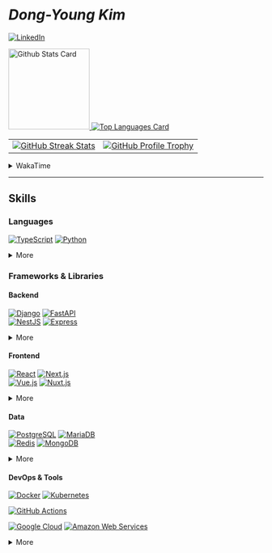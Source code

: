 # **_Dong-Young Kim_**

[![LinkedIn](https://img.shields.io/static/v1?style=for-the-badge&logoColor=ffffff&color=0077b5&logo=linkedin&label=&message=LinkedIn)](https://www.linkedin.com/in/dong-young-kim)

<!-- markdownlint-disable MD033 -->
<a href="https://github.com/anuraghazra/github-readme-stats#github-stats-card">
  <img
    src="https://github-readme-stats.vercel.app/api?username=pers0n4&hide_title=true&show_icons=true&include_all_commits=true&count_private=true&hide_border=true&theme=onedark&title_color=5f4b8b&text_color=f0eee9&icon_color=00abc0"
    alt="Github Stats Card"
    height="160"
  />
</a>
<a href="https://github.com/anuraghazra/github-readme-stats#top-languages-card">
  <img
    src="https://github-readme-stats.vercel.app/api/top-langs?username=pers0n4&hide=css,tex&hide_title=true&layout=compact&langs_count=8&hide_border=true&theme=onedark&title_color=5f4b8b&text_color=f0eee9&icon_color=00abc0"
    alt="Top Languages Card"
  />
</a>

<table>
  <tbody>
    <tr>
      <td>
        <a href="https://github.com/DenverCoder1/github-readme-streak-stats">
          <img
            src="https://streak-stats.demolab.com/?user=pers0n4&theme=onedark&hide_border=true&stroke=f0eee9&ring=5f4b8b&fire=5f4b8b&currStreakNum=00abc0&currStreakLabel=00abc0&date_format=Y-m-d"
            alt="GitHub Streak Stats"
          />
        </a>
      </td>
      <td>
        <a href="https://github.com/ryo-ma/github-profile-trophy">
          <img
            src="https://github-profile-trophy.vercel.app/?username=pers0n4&theme=onedark&row=2&column=4&no-frame=true"
            alt="GitHub Profile Trophy"
          />
        </a>
      </td>
    </tr>
  </tbody>
</table>
<!-- markdownlint-enable -->

<!-- markdownlint-disable MD033 -->
<!-- prettier-ignore-start -->
<details>
  <summary>WakaTime</summary>

<!--START_SECTION:waka-->
![Code Time](http://img.shields.io/badge/Code%20Time-3%2C977%20hrs%2015%20mins-blue)

![Lines of code](https://img.shields.io/badge/From%20Hello%20World%20I%27ve%20Written-3.7%20million%20lines%20of%20code-blue)

**I'm an Early 🐤** 

```text
🌞 Morning                2543 commits        ███░░░░░░░░░░░░░░░░░░░░░░   11.63 % 
🌆 Daytime                9432 commits        ███████████░░░░░░░░░░░░░░   43.15 % 
🌃 Evening                6352 commits        ███████░░░░░░░░░░░░░░░░░░   29.06 % 
🌙 Night                  3530 commits        ████░░░░░░░░░░░░░░░░░░░░░   16.15 % 
```
📅 **I'm Most Productive on Tuesday** 

```text
Monday                   4049 commits        █████░░░░░░░░░░░░░░░░░░░░   18.52 % 
Tuesday                  5190 commits        ██████░░░░░░░░░░░░░░░░░░░   23.75 % 
Wednesday                3014 commits        ███░░░░░░░░░░░░░░░░░░░░░░   13.79 % 
Thursday                 3448 commits        ████░░░░░░░░░░░░░░░░░░░░░   15.78 % 
Friday                   2832 commits        ███░░░░░░░░░░░░░░░░░░░░░░   12.96 % 
Saturday                 1370 commits        ██░░░░░░░░░░░░░░░░░░░░░░░   06.27 % 
Sunday                   1954 commits        ██░░░░░░░░░░░░░░░░░░░░░░░   08.94 % 
```


📊 **This Week I Spent My Time On** 

```text
🕑︎ Time Zone: Asia/Seoul

💬 Programming Languages: 
Python                   25 mins             █████████████████░░░░░░░░   69.02 % 
Other                    9 mins              ███████░░░░░░░░░░░░░░░░░░   27.04 % 
SQL                      1 min               █░░░░░░░░░░░░░░░░░░░░░░░░   03.86 % 
JSON                     0 secs              ░░░░░░░░░░░░░░░░░░░░░░░░░   00.06 % 
Gettext Catalog          0 secs              ░░░░░░░░░░░░░░░░░░░░░░░░░   00.03 % 

🔥 Editors: 
VS Code                  35 mins             ████████████████████████░   96.14 % 
DataGrip                 1 min               █░░░░░░░░░░░░░░░░░░░░░░░░   03.86 % 

💻 Operating System: 
Mac                      36 mins             █████████████████████████   100.00 % 
```

**I Mostly Code in TypeScript** 

```text
TypeScript               23 repos            ██████░░░░░░░░░░░░░░░░░░░   25.56 % 
Python                   20 repos            ██████░░░░░░░░░░░░░░░░░░░   22.22 % 
JavaScript               9 repos             ██░░░░░░░░░░░░░░░░░░░░░░░   10.00 % 
Kotlin                   2 repos             █░░░░░░░░░░░░░░░░░░░░░░░░   02.22 % 
Svelte                   1 repo              ░░░░░░░░░░░░░░░░░░░░░░░░░   01.11 % 
```




 Last Updated on 2024-09-19T00:28:27 UTC
<!--END_SECTION:waka-->

</details>
<!-- prettier-ignore-end -->
<!-- markdownlint-enable -->

---

## Skills

### Languages

[![TypeScript][typescript]](https://www.typescriptlang.org/)
[![Python][python]](https://www.python.org/)

<!-- markdownlint-disable MD033 -->
<details>
  <summary>More</summary>

[![Dart][dart]](https://dart.dev/)
[![Go][go]](https://golang.org/)
[![Rust][rust]](https://www.rust-lang.org/)
\
[![PHP][php]](https://www.php.net/)
[![Java][java]](./#)
[![C++][c++]](./#)
[![C][c]](./#)

<!-- [![Kotlin][kotlin]](https://kotlinlang.org/) -->
<!-- [![Scala][scala]](https://www.scala-lang.org/) -->

</details>
<!-- markdownlint-enable -->

### Frameworks & Libraries

#### Backend

[![Django][django]](https://www.djangoproject.com/)
[![FastAPI][fastapi]](https://fastapi.tiangolo.com/)
\
[![NestJS][nestjs]](https://nestjs.com/)
[![Express][express]](https://expressjs.com/)
<!-- [![Fastify][fastify]](https://www.fastify.io/) -->

<!-- markdownlint-disable MD033 -->
<details>
  <summary>More</summary>

[![Laravel][laravel]](https://laravel.com/)
<!-- [![Spring Boot][spring boot]](https://spring.io/) -->

<!-- [![OpenAPI][openapi]](https://www.openapis.org/) -->
<!-- [![Swagger][swagger]](https://swagger.io/) -->
<!-- [![Insomnia][insomnia]](https://insomnia.rest/) -->
<!-- [![Postman][postman]](https://www.postman.com/) -->

[![Node.js][node.js]](https://nodejs.org/en/)
[![Deno][deno]](https://deno.land/)

</details>
<!-- markdownlint-enable -->

#### Frontend

[![React][react]](https://reactjs.org/)
[![Next.js][next.js]](https://nextjs.org/)
\
[![Vue.js][vue.js]](https://vuejs.org/)
[![Nuxt.js][nuxt.js]](https://nuxtjs.org/)

<!-- [![Gatsby][gatsby]](https://www.gatsbyjs.com/) -->
<!-- [![Astro][astro]](https://astro.build/) -->

<!-- markdownlint-disable MD033 -->
<details>
  <summary>More</summary>

[![Flutter][flutter]](https://flutter.dev/)
[![React Native][react native]](https://reactnative.dev/)

<!-- [![Storybook][storybook]](https://storybook.js.org/) -->

</details>
<!-- markdownlint-enable -->

#### Data

[![PostgreSQL][postgresql]](https://www.postgresql.org/)
[![MariaDB][mariadb]](https://mariadb.org/)
\
[![Redis][redis]](https://redis.io/)
[![MongoDB][mongodb]](https://www.mongodb.com/)

<!-- markdownlint-disable MD033 -->
<details>
  <summary>More</summary>

[![Pandas][pandas]](https://pandas.pydata.org/)
[![scikit-learn][scikit-learn]](https://scikit-learn.org/stable/)
\
[![TensorFlow][tensorflow]](https://www.tensorflow.org/)
[![Keras][keras]](https://keras.io/)

</details>
<!-- markdownlint-enable -->

#### DevOps & Tools

[![Docker][docker]](https://www.docker.com/)
[![Kubernetes][kubernetes]](https://kubernetes.io/)

[![GitHub Actions][github actions]](https://docs.github.com/en/actions)

[![Google Cloud][google cloud]](https://cloud.google.com/)
[![Amazon Web Services][amazon web services]](https://aws.amazon.com/)

<!-- [![Cloudflare][cloudflare]](https://www.cloudflare.com/) -->
<!-- [![Vercel][vercel]](https://vercel.com/) -->
<!-- [![Netlify][netlify]](https://www.netlify.com/) -->
<!-- [![Firebase][firebase]](https://firebase.google.com/) -->
<!-- [![Supabase][supabase]](https://www.cloudflare.com/) -->

<!-- markdownlint-disable MD033 -->
<details>
  <summary>More</summary>

[![Poetry][poetry]](https://python-poetry.org/)
\
[![pnpm][pnpm]](https://pnpm.io/)
[![yarn][yarn]](https://yarnpkg.com/)

[![Git][git]](https://git-scm.com/)
[![Conventional Commits][conventional commits]](https://conventionalcommits.org)
[![pre-commit][pre-commit]](https://pre-commit.com/)
\
[![GitHub][github]](https://github.com/)
[![GitLab][gitlab]](https://about.gitlab.com/)
[![Bitbucket][bitbucket]](https://bitbucket.org/)

[![Ubuntu][ubuntu]](https://ubuntu.com/)
[![Arch][arch]](https://archlinux.org/)
[![Alpine][alpine]](https://alpinelinux.org/)

</details>
<!-- markdownlint-enable -->

<!-------------------------------- Badge Links -------------------------------->
<!-- markdownlint-disable MD013 -->

<!-- Languages -->

[c]: https://img.shields.io/endpoint?url=https://badges.deno.dev/C
[c++]: https://img.shields.io/endpoint?url=https://badges.deno.dev/?message=C%252B%252B%26namedLogo=cplusplus
[dart]: https://img.shields.io/endpoint?url=https://badges.deno.dev/Dart
[go]: https://img.shields.io/endpoint?url=https://badges.deno.dev/Go
[java]: https://img.shields.io/endpoint?url=https://badges.deno.dev/?message=Java%26namedLogo=openjdk
<!-- [kotlin]: https://img.shields.io/endpoint?url=https://badges.deno.dev/Kotlin -->
[php]: https://img.shields.io/endpoint?url=https://badges.deno.dev/PHP
[python]: https://img.shields.io/endpoint?url=https://badges.deno.dev/Python
[rust]: https://img.shields.io/endpoint?url=https://badges.deno.dev/Rust
<!-- [scala]: https://img.shields.io/endpoint?url=https://badges.deno.dev/Scala -->
[typescript]: https://img.shields.io/endpoint?url=https://badges.deno.dev/TypeScript

<!-- Frameworks & Libraries / Frontend -->

<!-- [astro]: https://img.shields.io/endpoint?url=https://badges.deno.dev/Astro -->
[flutter]: https://img.shields.io/endpoint?url=https://badges.deno.dev/Flutter
<!-- [gatsby]: https://img.shields.io/endpoint?url=https://badges.deno.dev/Gatsby -->
[next.js]: https://img.shields.io/endpoint?url=https://badges.deno.dev/Next.js
[nuxt.js]: https://img.shields.io/endpoint?url=https://badges.deno.dev/Nuxt.js
[react native]: https://img.shields.io/endpoint?url=https://badges.deno.dev/?message=React%2BNative%26namedLogo=react
[react]: https://img.shields.io/endpoint?url=https://badges.deno.dev/React
[vue.js]: https://img.shields.io/endpoint?url=https://badges.deno.dev/Vue.js

<!-- Frameworks & Libraries / Backend -->

[django]: https://img.shields.io/endpoint?url=https://badges.deno.dev/Django
[express]: https://img.shields.io/endpoint?url=https://badges.deno.dev/Express
[fastapi]: https://img.shields.io/endpoint?url=https://badges.deno.dev/FastAPI
<!-- [fastify]: https://img.shields.io/endpoint?url=https://badges.deno.dev/Fastify -->
<!-- [flask]: https://img.shields.io/endpoint?url=https://badges.deno.dev/Flask -->
[laravel]: https://img.shields.io/endpoint?url=https://badges.deno.dev/Laravel
[nestjs]: https://img.shields.io/endpoint?url=https://badges.deno.dev/NestJS
<!-- [spring boot]: https://img.shields.io/endpoint?url=https://badges.deno.dev/?message=Spring%2BBoot -->

<!-- Frameworks & Libraries / Tools -->

[deno]: https://img.shields.io/endpoint?url=https://badges.deno.dev/Deno
<!-- [insomnia]: https://img.shields.io/endpoint?url=https://badges.deno.dev/Insomnia -->
[node.js]: https://img.shields.io/endpoint?url=https://badges.deno.dev/Node.js
<!-- [openapi]: https://img.shields.io/endpoint?url=https://badges.deno.dev/?message=OpenAPI%26namedLogo=openapi-initiative -->
[pnpm]: https://img.shields.io/endpoint?url=https://badges.deno.dev/pnpm
[poetry]: https://img.shields.io/endpoint?url=https://badges.deno.dev/Poetry
<!-- [postman]: https://img.shields.io/endpoint?url=https://badges.deno.dev/Postman -->
<!-- [storybook]: https://img.shields.io/endpoint?url=https://badges.deno.dev/Storybook -->
<!-- [swagger]: https://img.shields.io/endpoint?url=https://badges.deno.dev/Swagger -->
[yarn]: https://img.shields.io/endpoint?url=https://badges.deno.dev/yarn

<!-- Data -->

[keras]: https://img.shields.io/endpoint?url=https://badges.deno.dev/Keras
[mariadb]: https://img.shields.io/endpoint?url=https://badges.deno.dev/MariaDB
[mongodb]: https://img.shields.io/endpoint?url=https://badges.deno.dev/MongoDB
[pandas]: https://img.shields.io/endpoint?url=https://badges.deno.dev/Pandas
[postgresql]: https://img.shields.io/endpoint?url=https://badges.deno.dev/PostgreSQL
[redis]: https://img.shields.io/endpoint?url=https://badges.deno.dev/Redis
[scikit-learn]: https://img.shields.io/endpoint?url=https://badges.deno.dev/scikit-learn
[tensorflow]: https://img.shields.io/endpoint?url=https://badges.deno.dev/TensorFlow

<!-- Version Control System -->

[bitbucket]: https://img.shields.io/endpoint?url=https://badges.deno.dev/Bitbucket
[conventional commits]: https://img.shields.io/endpoint?url=https://badges.deno.dev/?message=Conventional%2BCommits
[git]: https://img.shields.io/endpoint?url=https://badges.deno.dev/Git
[github]: https://img.shields.io/endpoint?url=https://badges.deno.dev/GitHub
[gitlab]: https://img.shields.io/endpoint?url=https://badges.deno.dev/GitLab
[pre-commit]: https://img.shields.io/endpoint?url=https://badges.deno.dev/pre-commit

<!-- DevOps -->

[docker]: https://img.shields.io/endpoint?url=https://badges.deno.dev/Docker
[github actions]: https://img.shields.io/endpoint?url=https://badges.deno.dev/?message=GitHub%2BActions
[kubernetes]: https://img.shields.io/endpoint?url=https://badges.deno.dev/Kubernetes

<!-- Cloud -->

[amazon web services]: https://img.shields.io/endpoint?url=https://badges.deno.dev/?message=Amazon%2BWeb%2BServices%26namedLogo=amazon-aws
<!-- [cloudflare]: https://img.shields.io/endpoint?url=https://badges.deno.dev/Cloudflare -->
<!-- [firebase]: https://img.shields.io/endpoint?url=https://badges.deno.dev/Firebase -->
[google cloud]: https://img.shields.io/endpoint?url=https://badges.deno.dev/?message=Google%2BCloud
<!-- [netlify]: https://img.shields.io/endpoint?url=https://badges.deno.dev/Netlify -->
<!-- [supabase]: https://img.shields.io/endpoint?url=https://badges.deno.dev/Supabase -->
<!-- [vercel]: https://img.shields.io/endpoint?url=https://badges.deno.dev/Vercel -->

<!-- OS -->

[alpine]: https://img.shields.io/endpoint?url=https://badges.deno.dev/?message=Alpine%2BLinux
[arch]: https://img.shields.io/endpoint?url=https://badges.deno.dev/?message=Arch%2BLinux
[ubuntu]: https://img.shields.io/endpoint?url=https://badges.deno.dev/Ubuntu
